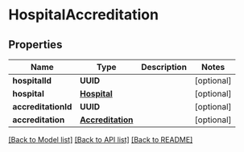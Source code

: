 # HospitalAccreditation

## Properties
Name | Type | Description | Notes
------------ | ------------- | ------------- | -------------
**hospitalId** | **UUID** |  | [optional] 
**hospital** | [**Hospital**](Hospital.md) |  | [optional] 
**accreditationId** | **UUID** |  | [optional] 
**accreditation** | [**Accreditation**](Accreditation.md) |  | [optional] 

[[Back to Model list]](../README.md#documentation-for-models) [[Back to API list]](../README.md#documentation-for-api-endpoints) [[Back to README]](../README.md)


